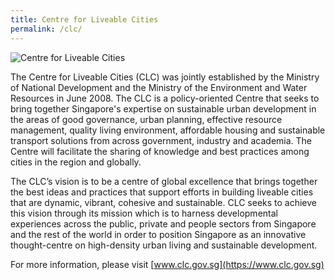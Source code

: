 ```yaml
---
title: Centre for Liveable Cities
permalink: /clc/
---
```


<div style="width:300px"><img src="/images/clclogo.png" alt="Centre for Liveable Cities" /></div>

The Centre for Liveable Cities (CLC) was jointly established by the Ministry of National Development and the Ministry of the Environment and Water Resources in June 2008. The CLC is a policy-oriented Centre that seeks to bring together Singapore's expertise on sustainable urban development in the areas of good governance, urban planning, effective resource management, quality living environment, affordable housing and sustainable transport solutions from across government, industry and academia. The Centre will facilitate the sharing of knowledge and best practices among cities in the region and globally.

The CLC’s vision is to be a centre of global excellence that brings together the best ideas and practices that support efforts in building liveable cities that are dynamic, vibrant, cohesive and sustainable. CLC seeks to achieve this vision through its mission which is to harness developmental experiences across the public, private and people sectors from Singapore and the rest of the world in order to position Singapore as an innovative thought-centre on high-density urban living and sustainable development.

For more information, please visit [www.clc.gov.sg](https://www.clc.gov.sg)

